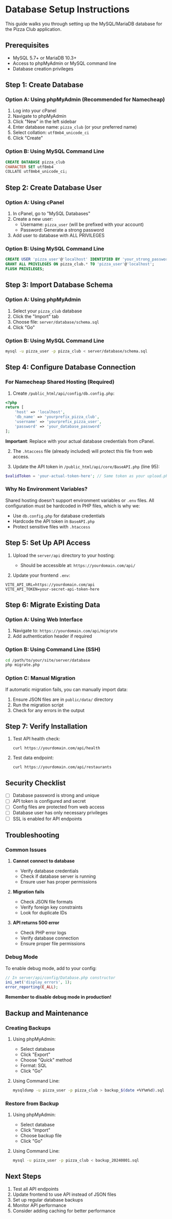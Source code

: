 # Database Setup Instructions

This guide walks you through setting up the MySQL/MariaDB database for the Pizza Club application.

## Prerequisites

- MySQL 5.7+ or MariaDB 10.3+
- Access to phpMyAdmin or MySQL command line
- Database creation privileges

## Step 1: Create Database

### Option A: Using phpMyAdmin (Recommended for Namecheap)

1. Log into your cPanel
2. Navigate to phpMyAdmin
3. Click "New" in the left sidebar
4. Enter database name: `pizza_club` (or your preferred name)
5. Select collation: `utf8mb4_unicode_ci`
6. Click "Create"

### Option B: Using MySQL Command Line

```sql
CREATE DATABASE pizza_club 
CHARACTER SET utf8mb4 
COLLATE utf8mb4_unicode_ci;
```

## Step 2: Create Database User

### Option A: Using cPanel

1. In cPanel, go to "MySQL Databases"
2. Create a new user:
   - Username: `pizza_user` (will be prefixed with your account)
   - Password: Generate a strong password
3. Add user to database with ALL PRIVILEGES

### Option B: Using MySQL Command Line

```sql
CREATE USER 'pizza_user'@'localhost' IDENTIFIED BY 'your_strong_password';
GRANT ALL PRIVILEGES ON pizza_club.* TO 'pizza_user'@'localhost';
FLUSH PRIVILEGES;
```

## Step 3: Import Database Schema

### Option A: Using phpMyAdmin

1. Select your `pizza_club` database
2. Click the "Import" tab
3. Choose file: `server/database/schema.sql`
4. Click "Go"

### Option B: Using MySQL Command Line

```bash
mysql -u pizza_user -p pizza_club < server/database/schema.sql
```

## Step 4: Configure Database Connection

### For Namecheap Shared Hosting (Required)

1. Create `/public_html/api/config/db.config.php`:

```php
<?php
return [
    'host' => 'localhost',
    'db_name' => 'yourprefix_pizza_club',
    'username' => 'yourprefix_pizza_user',
    'password' => 'your_database_password'
];
```

**Important**: Replace with your actual database credentials from cPanel.

2. The `.htaccess` file (already included) will protect this file from web access.

3. Update the API token in `/public_html/api/core/BaseAPI.php` (line 95):
```php
$validToken = 'your-actual-token-here'; // Same token as your upload.php
```

### Why No Environment Variables?

Shared hosting doesn't support environment variables or `.env` files. All configuration must be hardcoded in PHP files, which is why we:
- Use `db.config.php` for database credentials
- Hardcode the API token in `BaseAPI.php`
- Protect sensitive files with `.htaccess`

## Step 5: Set Up API Access

1. Upload the `server/api` directory to your hosting:
   - Should be accessible at: `https://yourdomain.com/api/`

2. Update your frontend `.env`:

```env
VITE_API_URL=https://yourdomain.com/api
VITE_API_TOKEN=your-secret-api-token-here
```

## Step 6: Migrate Existing Data

### Option A: Using Web Interface

1. Navigate to: `https://yourdomain.com/api/migrate`
2. Add authentication header if required

### Option B: Using Command Line (SSH)

```bash
cd /path/to/your/site/server/database
php migrate.php
```

### Option C: Manual Migration

If automatic migration fails, you can manually import data:

1. Ensure JSON files are in `public/data/` directory
2. Run the migration script
3. Check for any errors in the output

## Step 7: Verify Installation

1. Test API health check:
   ```
   curl https://yourdomain.com/api/health
   ```

2. Test data endpoint:
   ```
   curl https://yourdomain.com/api/restaurants
   ```

## Security Checklist

- [ ] Database password is strong and unique
- [ ] API token is configured and secret
- [ ] Config files are protected from web access
- [ ] Database user has only necessary privileges
- [ ] SSL is enabled for API endpoints

## Troubleshooting

### Common Issues

1. **Cannot connect to database**
   - Verify database credentials
   - Check if database server is running
   - Ensure user has proper permissions

2. **Migration fails**
   - Check JSON file formats
   - Verify foreign key constraints
   - Look for duplicate IDs

3. **API returns 500 error**
   - Check PHP error logs
   - Verify database connection
   - Ensure proper file permissions

### Debug Mode

To enable debug mode, add to your config:

```php
// In server/api/config/Database.php constructor
ini_set('display_errors', 1);
error_reporting(E_ALL);
```

**Remember to disable debug mode in production!**

## Backup and Maintenance

### Creating Backups

1. Using phpMyAdmin:
   - Select database
   - Click "Export"
   - Choose "Quick" method
   - Format: SQL
   - Click "Go"

2. Using Command Line:
   ```bash
   mysqldump -u pizza_user -p pizza_club > backup_$(date +%Y%m%d).sql
   ```

### Restore from Backup

1. Using phpMyAdmin:
   - Select database
   - Click "Import"
   - Choose backup file
   - Click "Go"

2. Using Command Line:
   ```bash
   mysql -u pizza_user -p pizza_club < backup_20240801.sql
   ```

## Next Steps

1. Test all API endpoints
2. Update frontend to use API instead of JSON files
3. Set up regular database backups
4. Monitor API performance
5. Consider adding caching for better performance